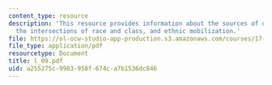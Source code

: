 ```yaml
---
content_type: resource
description: 'This resource provides information about the sources of discontent:
  the intersections of race and class, and ethnic mobilization.'
file: https://ol-ocw-studio-app-production.s3.amazonaws.com/courses/17-523-ethnicity-and-race-in-world-politics-fall-2005/a255275c9983958f674ca7b1536dc846_l_09.pdf
file_type: application/pdf
resourcetype: Document
title: l_09.pdf
uid: a255275c-9983-958f-674c-a7b1536dc846
---
```

